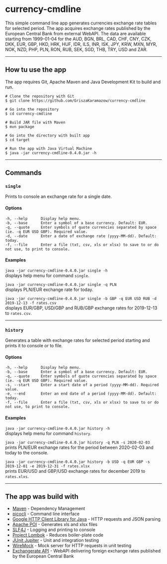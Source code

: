 # currency-cmdline

This simple command line app generates currencies exchange rate tables for selected period. 
The app acquires exchange rates published by the European Central Bank from external WebAPI. 
The data are available starting from 1999-01-04 for the AUD, BGN, BRL, CAD, CHF, CNY, CZK, DKK, EUR, GBP, HKD, HRK,
HUF, IDR, ILS, INR, ISK, JPY, KRW, MXN, MYR, NOK, NZD, PHP, PLN, RON, RUB, SEK, SGD, THB, TRY, USD and ZAR.

---

## How tu use the app

The app requires Git, Apache Maven and Java Development Kit to build and run.

```
# Clone the repository with Git
$ git clone https://github.com/GriszaKaramazow/currency-cmdline
   
# Go into the repository
$ cd currency-cmdline
   
# Build JAR file with Maven 
$ mvn package 

# Go into the directory with built app
$ cd target
   
# Run the app with Java Virtual Machine
$ java -jar currency-cmdline-0.4.0.jar -h
```

---

## Commands

### ```single``` 

Prints to console an exchange rate for a single date.

#### Options

```
-h, --help      Display help menu.
-b, --base      Enter a symbol of a base currency. Default: EUR.
-q, --quote     Enter symbols of quote currencies separated by space (ie. -q EUR USD GBP). Required value.
-d, --date      Enter a date of exchange rate (yyyy-MM-dd). Default: today.
-f, --file      Enter a file (txt, csv, xls or xlsx) to save to or do not use, to print to console.
```

#### Examples

```java -jar currency-cmdline-0.4.0.jar single -h```  
displays help menu for command ```single```.&nbsp;&nbsp;

```java -jar currency-cmdline-0.4.0.jar single -q PLN```  
displays PLN/EUR exchange rate for today.&nbsp;&nbsp;

```java -jar currency-cmdline-0.4.0.jar single -b GBP -q EUR USD RUB -d 2019-12-13 -f rates.csv```  
displays EUR/GBP, USD/GBP and RUB/GBP exchange rates for 2019-12-13 to ```rates.csv```.&nbsp;&nbsp;

---

### ```history``` 

Generates a table with exchange rates for selected period starting and prints it to console or to file.

#### Options

```
-h, --help      Display help menu.
-b, --base      Enter a symbol of a base currency. Default: EUR.
-q, --quote     Enter symbols of quote currencies separated by space (ie. -q EUR USD GBP). Required value.
-s, --start     Enter a start date of a period (yyyy-MM-dd). Required value.
-e, --end       Enter an end date of a period (yyyy-MM-dd). Default: today.
-f, --file      Enter a file (txt, csv, xls or xlsx) to save to or do not use, to print to console.
```

#### Examples

```java -jar currency-cmdline-0.4.0.jar history -h```  
displays help menu for command ```history```.&nbsp;&nbsp;&nbsp;&nbsp;

```java -jar currency-cmdline-0.4.0.jar history -q PLN -s 2020-02-03```  
prints PLN/EUR exchange rates for the period between 2020-02-03 and today to the console.&nbsp;&nbsp;&nbsp;&nbsp;

```java -jar currency-cmdline-0.4.0.jar history -b USD -q EUR GBP -s 2019-12-01 -e 2019-12-31 -f rates.xlsx```  
prints EUR/USD and GBP/USD exchange rates for december 2019 to ```rates.xlxs```.&nbsp;&nbsp;&nbsp;&nbsp;

---

## The app was build with

* [Maven](https://maven.apache.org/) - Dependency Management
* [picocli](https://github.com/remkop/picocli) - Command line interface
* [Google HTTP Client Library for Java](https://googleapis.github.io/google-http-java-client/) - HTTP requests and JSON parsing
* [Apache POI](https://poi.apache.org/) - Generates xls and xlsx files
* [SLF4J](http://www.slf4j.org/) - Logging and printing to console
* [Project Lombok](https://projectlombok.org/) - Reduces boiler-plate code
* [JUnit Jupiter](https://junit.org/junit5/) - Unit and integration testing
* [WireMock](http://wiremock.org/) - Mock server for HTTP requests in unit testing
* [Exchangerate API](https://exchangeratesapi.io/) - WebAPI delivering foreign exchange rates published by the European Central Bank
